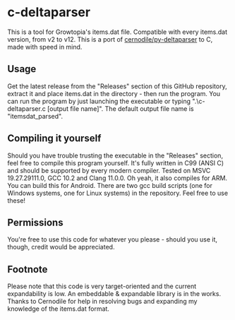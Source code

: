 # c-deltaparser
This is a tool for Growtopia's items.dat file. Compatible with every items.dat version, from v2 to v12.
This is a port of [cernodile/py-deltaparser](https://github.com/cernodile/py-deltaparser) to C, made with speed in mind.

## Usage
Get the latest release from the "Releases" section of this GitHub repository, extract it and place items.dat in the directory - then run the program.
You can run the program by just launching the executable or typing ".\c-deltaparser.c [output file name]". The default output file name is "itemsdat_parsed".

## Compiling it yourself
Should you have trouble trusting the executable in the "Releases" section, feel free to compile this program yourself. It's fully written in C99 (ANSI C)
and should be supported by every modern compiler. Tested on MSVC 19.27.29111.0, GCC 10.2 and Clang 11.0.0. Oh yeah, it also compiles for ARM. You can build this for Android.
There are two gcc build scripts (one for Windows systems, one for Linux systems) in the repository. Feel free to use these!

## Permissions
You're free to use this code for whatever you please - should you use it, though, credit would be appreciated.

## Footnote
Please note that this code is very target-oriented and the current expandability is low. An embeddable & expandable library is in the works.
Thanks to Cernodile for help in resolving bugs and expanding my knowledge of the items.dat format.